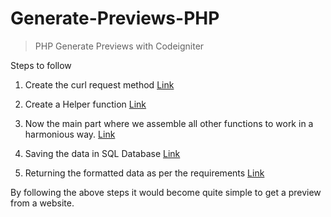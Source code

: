 # Generate-Previews-PHP
>  PHP Generate Previews with Codeigniter

Steps to follow

1. Create the curl request method
[Link](https://gist.github.com/codeeshop-oc/010e2b21f099ea5457ec08b7865ea7cf)

2. Create a Helper function
[Link](https://gist.github.com/codeeshop-oc/02c7676e4e92526065cd1bd117a1b205)

3. Now the main part where we assemble all other functions to work in a harmonious way.
[Link](https://gist.github.com/codeeshop-oc/2f0048d74c9ce7232d218ee96b09b69f)

4. Saving the data in SQL Database
[Link](https://gist.github.com/codeeshop-oc/7fa6164d7d0616008ebece76de3d300e)

5. Returning the formatted data as per the requirements
[Link](https://gist.github.com/codeeshop-oc/841a67382aa30b28e4b35c73a45a12b5)

By following the above steps it would become quite simple to get a preview from a website.
